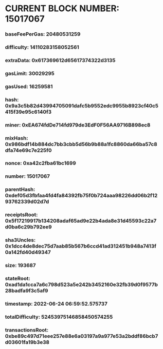 # CURRENT BLOCK NUMBER: 15017067

### baseFeePerGas: 20480531259
### difficulty: 14110283158052561
### extraData: 0x617369612d65617374322d3135
### gasLimit: 30029295
### gasUsed: 16259581
### hash: 0x9a3c5b82d43994705091dafc5b9552edc9955b8923cf40c5415f39e95c6140f3
### miner: 0xEA674fdDe714fd979de3EdF0F56AA9716B898ec8
### mixHash: 0x986bdf14b884dc7bb3cbb5d56b9b88a1fc8860da66ba57c8dfa74e69c7e225f0
### nonce: 0xa42c2fba61bc1699
### number: 15017067
### parentHash: 0xdef05d3fbfaa4fd4fa84392fb75f0b724aaa98226dd06b2f1293762339d02d7d
### receiptsRoot: 0x5f17219917b134208adaf65ad9e22b4ada8e31d45593c22a7d0ba6c29b792ee9
### sha3Uncles: 0x1dcc4de8dec75d7aab85b567b6ccd41ad312451b948a7413f0a142fd40d49347
### size: 193687
### stateRoot: 0xad1da1cca7a6c798d523a5e242b3452160e32fb39d0f9577b28badfa9f3c5af9
### timestamp: 2022-06-24 06:59:52.575737
### totalDifficulty: 52453975146858450574255
### transactionsRoot: 0xbe89c497d71eee257e88e6a03197a9a977e53a2bddf86bcb7d03601fa19b3e38
